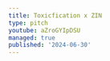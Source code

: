 ```yaml
---
title: Toxicfication x ZIN
type: pitch
youtube: aZroGYIpDSU
managed: true
published: '2024-06-30'
---
```

